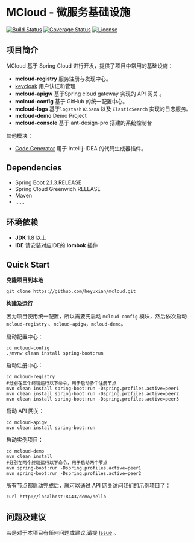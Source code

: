# MCloud - 微服务基础设施
[![Build Status](https://www.travis-ci.org/heyuxian/mcloud.svg?branch=master)](https://www.travis-ci.org/heyuxian/mcloud)
[![Coverage Status](https://coveralls.io/repos/github/heyuxian/mcloud/badge.svg?branch=master)](https://coveralls.io/github/heyuxian/mcloud?branch=master)
[![License](https://img.shields.io/badge/License-Apache%202.0-blue.svg)](https://opensource.org/licenses/Apache-2.0)

## 项目简介

MCloud 基于 Spring Cloud 进行开发，提供了项目中常用的基础设施：

- **mcloud-registry** 服务注册与发现中心。
- [keycloak](http://www.keycloak.org/) 用户认证和管理
- **mcloud-apigw** 基于Spring cloud gateway 实现的 API 网关 。
- **mcloud-config** 基于 GitHub 的统一配置中心。
- **mcloud-logs** 基于`logstash`  `Kibana` 以及 `ElasticSearch` 实现的日志服务。
- **mcloud-demo** Demo Project
- **mcloud-console** 基于 ant-design-pro 搭建的系统控制台

其他模块：
- [Code Generator](https://github.com/heyuxian/code-generator) 用于 Intellij-IDEA 的代码生成器插件。


## Dependencies

- Spring Boot 2.1.3.RELEASE
- Spring Cloud Greenwich.RELEASE
- Maven
- ......

## 环境依赖

- **JDK** 1.8 以上
- **IDE** 请安装对应IDE的 **lombok** 插件


## Quick Start

**克隆项目到本地**

```
git clone https://github.com/heyuxian/mcloud.git
```

**构建及运行**

因为项目使用统一配置，所以需要先启动 `mcloud-config` 模块，然后依次启动 `mcloud-registry` 、`mcloud-apigw`，`mcloud-demo`。

启动配置中心：

```shell
cd mcloud-config
./mvnw clean install spring-boot:run
```

启动注册中心：
```shell
cd mcloud-registry
#分别在三个终端运行以下命令，用于启动多个注册节点
mvn clean install spring-boot:run -Dspring.profiles.active=peer1
mvn clean install spring-boot:run -Dspring.profiles.active=peer2
mvn clean install spring-boot:run -Dspring.profiles.active=peer3
```

启动 API 网关：

```shell
cd mcloud-apigw
mvn clean install spring-boot:run
```

启动实例项目：

```shell
cd mcloud-demo
mvn clean install
#分别在两个终端运行以下命令，用于启动两个节点
mvn spring-boot:run -Dspring.profiles.active=peer1
mvn spring-boot:run -Dspring.profiles.active=peer2
```

所有节点都启动完成后，就可以通过 API 网关访问我们的示例项目了：

```
curl http://localhost:8443/demo/hello
```

## 问题及建议

若是对于本项目有任何问题或建议,请提 [Issue](https://github.com/heyuxian/mcloud/issues/new) 。
